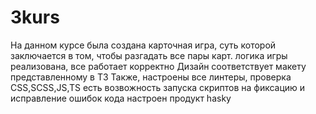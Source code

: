 # 3kurs
На данном курсе была создана карточная игра, суть которой заключается в том, чтобы разгадать все пары карт.
логика игры реализована, все работает корректно
Дизайн соответствует макету представленному в ТЗ
Также, настроены все линтеры, проверка CSS,SCSS,JS,TS
есть возвожность запуска скриптов на фиксацию и исправление ошибок кода
настроен продукт hasky
